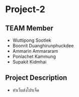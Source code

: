 # Project-2

## TEAM Member ##
- Wuttipong Sootlek
- Boonrit Duanghirunphuckdee
- Ammarin Ammararam
- Ponlachet Kammung
- Supakit Kidmhai

## Project Description
- ทำเว็บส่งโปรเจ็ค
